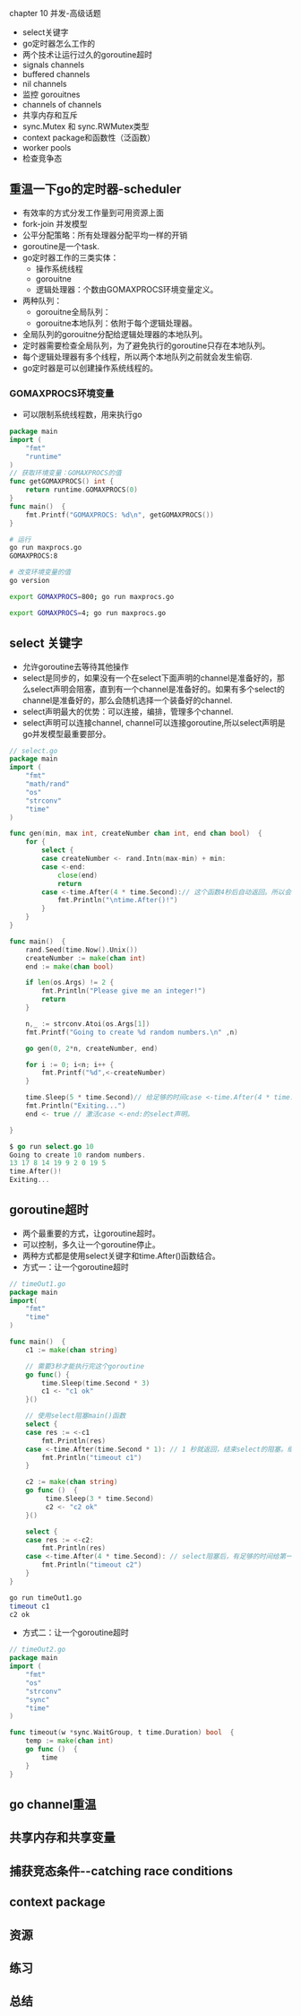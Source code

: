 chapter 10 并发-高级话题
- select关键字
- go定时器怎么工作的
- 两个技术让运行过久的goroutine超时
- signals channels
- buffered channels
- nil channels
- 监控 gorouitnes
- channels of channels
- 共享内存和互斥
- sync.Mutex 和 sync.RWMutex类型
- context package和函数性（泛函数）
- worker pools
- 检查竞争态

## 重温一下go的定时器-scheduler
- 有效率的方式分发工作量到可用资源上面
- fork-join 并发模型
- 公平分配策略：所有处理器分配平均一样的开销
- goroutine是一个task.
- go定时器工作的三类实体：
	- 操作系统线程
	- gorouitne
	- 逻辑处理器：个数由GOMAXPROCS环境变量定义。
- 两种队列：
	- gorouitne全局队列：
	- gorouitne本地队列：依附于每个逻辑处理器。
- 全局队列的gorouitne分配给逻辑处理器的本地队列。
- 定时器需要检查全局队列，为了避免执行的goroutine只存在本地队列。
- 每个逻辑处理器有多个线程，所以两个本地队列之前就会发生偷窃.
- go定时器是可以创建操作系统线程的。

### GOMAXPROCS环境变量
- 可以限制系统线程数，用来执行go
```go
package main
import (
	"fmt"
	"runtime"
)
// 获取环境变量：GOMAXPROCS的值
func getGOMAXPROCS() int {
	return runtime.GOMAXPROCS(0)
}
func main()  {
	fmt.Printf("GOMAXPROCS: %d\n", getGOMAXPROCS())
}
```
```bash
# 运行
go run maxprocs.go
GOMAXPROCS:8

# 改变环境变量的值
go version

export GOMAXPROCS=800; go run maxprocs.go

export GOMAXPROCS=4; go run maxprocs.go

```

## select 关键字
- 允许goroutine去等待其他操作
- select是同步的，如果没有一个在select下面声明的channel是准备好的，那么select声明会阻塞，直到有一个channel是准备好的。如果有多个select的channel是准备好的，那么会随机选择一个装备好的channel.
- select声明最大的优势：可以连接，编排，管理多个channel.
- select声明可以连接channel, channel可以连接goroutine,所以select声明是go并发模型最重要部分。

```go
// select.go
package main
import (
	"fmt"
	"math/rand"
	"os"
	"strconv"
	"time"
)

func gen(min, max int, createNumber chan int, end chan bool)  {
	for {
		select {
		case createNumber <- rand.Intn(max-min) + min:
		case <-end:
			close(end)
			return
		case <-time.After(4 * time.Second):// 这个函数4秒后自动返回。所以会取消select的阻塞。
			fmt.Println("\ntime.After()!")
		}
	}
}

func main()  {
	rand.Seed(time.Now().Unix())
	createNumber := make(chan int)
	end := make(chan bool)

	if len(os.Args) != 2 {
		fmt.Println("Please give me an integer!")
		return
	}

	n,_ := strconv.Atoi(os.Args[1])
	fmt.Printf("Going to create %d random numbers.\n" ,n)

	go gen(0, 2*n, createNumber, end)

	for i := 0; i<n; i++ {
		fmt.Printf("%d",<-createNumber)
	}

	time.Sleep(5 * time.Second)// 给足够的时间case <-time.After(4 * time.Second):可以返回，这个声明可以生效。
	fmt.Println("Exiting...")
	end <- true // 激活case <-end:的select声明。

}

```
```go
$ go run select.go 10
Going to create 10 random numbers.
13 17 8 14 19 9 2 0 19 5
time.After()!
Exiting...
```
## goroutine超时
- 两个最重要的方式，让goroutine超时。
- 可以控制，多久让一个goroutine停止。
- 两种方式都是使用select关键字和time.After()函数结合。
- 方式一：让一个goroutine超时
```go
// timeOut1.go
package main
import(
	"fmt"
	"time"
)

func main()  {
	c1 := make(chan string)

	// 需要3秒才能执行完这个goroutine
	go func() {
		time.Sleep(time.Second * 3)
		c1 <- "c1 ok"
	}()

	// 使用select阻塞main()函数
	select {
	case res := <-c1
		fmt.Println(res)
	case <-time.After(time.Second * 1): // 1 秒就返回，结束select的阻塞。继续执行。main()执行完，就不等待goroutine的结果。
		fmt.Println("timeout c1")
	}

	c2 := make(chan string)
	go func ()  {
		 time.Sleep(3 * time.Second)
		 c2 <- "c2 ok"
	}()

	select {
	case res := <-c2:
		fmt.Println(res)
	case <-time.After(4 * time.Second): // select阻塞后，有足够的时间给第一个case解除阻塞往下执行，所以这个case不会执行。
		fmt.Println("timeout c2")
	}
}
```
```bash
go run timeOut1.go
timeout c1
c2 ok
```

- 方式二：让一个goroutine超时

```go
// timeOut2.go
package main
import (
	"fmt"
	"os"
	"strconv"
	"sync"
	"time"
)

func timeout(w *sync.WaitGroup, t time.Duration) bool  {
	temp := make(chan int)
	go func ()  {
		time
	}
}

```
## go channel重温
## 共享内存和共享变量
## 捕获竞态条件--catching race conditions
## context package
## 资源
## 练习
## 总结
